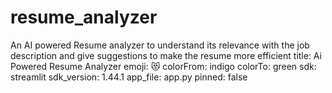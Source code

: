 # resume_analyzer
An AI powered Resume analyzer to understand its relevance with the job description and give suggestions to make the resume more efficient
title: Ai Powered Resume Analyzer
emoji: 😻
colorFrom: indigo
colorTo: green
sdk: streamlit
sdk_version: 1.44.1
app_file: app.py
pinned: false
